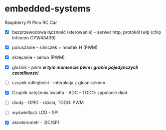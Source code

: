 # embedded-systems
Raspberry Pi Pico RC Car

- [x] bezprzewodowa łączność (sterowanie) - serwer http, protokół lwip (chip Infineon CYW43439)
- [x] poruszanie - silniczek + mostek H (PWM)
- [x] skręcanie - serwo (PWM)
- [x] głośnik - pwm ***w tym momencie pwm i granie pojedynczych czestliwosci***
- [ ] czujnik odległości - interakcja z glosniczkiem
- [x] Czujnik natężenia światła - ADC - TODO: zapalanie diod 
- [ ] diody - GPIO - dziala, TODO: PWM
- [ ] wyświetlacz LCD - SPI
- [x] akcelerometr - I2C/SPI

